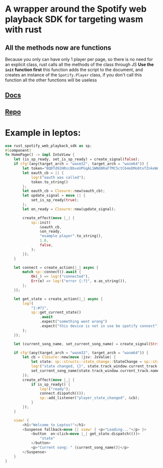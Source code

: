 # A wrapper around the Spotify web playback SDK for targeting wasm with rust
## All the methods now are functions
Because you only can have only 1 player per page, so there is no need for an explicit class, rust calls all the methods of the class  through JS
**Use the `init` function first** this function adds the script to the document, and creates an instance of the `Spotify.Player` class, if you don't call this function all the other functions will be useless
## [Docs](https://there.is.none.right.now)
## [Repo](https://github.com/KOEGlike/rust_spotify_web_playback_sdk)

# Example in leptos:
```rust
use rust_spotify_web_playback_sdk as sp;
#[component]
fn HomePage() -> impl IntoView {
    let (is_sp_ready, set_is_sp_ready) = create_signal(false);
    if cfg!(any(target_arch = "wasm32", target_arch = "wasm64")) {
        let token="BQDTd92HRscBbveUPGqAL1WNd0RaFTMC5ctC64eDMo0txTZnkeWdzf-okCSJ8YAYCp4fvm-JuZXB3sl1PJk1I4JpFzsZ_kzZa8Rt_DX5SdHpeUVxoWAZFO_8ATVVp0Ix86N83nXiZJpf5-GBLvjaA_HDGu05j9PfvjWy1-630mhTcj_N4BN5fSX3idngPEMgpooXyVRILH9WYO-fXUs5M7xIZdn4";
        let oauth_cb = || {
            log!("oauth was called");
            token.to_string()
        };
        let oauth_cb = Closure::new(oauth_cb);
        let update_signal = move || {
            set_is_sp_ready(true);
        };
        let on_ready = Closure::new(update_signal);

        create_effect(move |_| {
            sp::init(
                &oauth_cb,
                &on_ready,
                "example player".to_string(),
                1.0,
                false,
            );
        });
    }

    let connect = create_action(|_| async {
        match sp::connect().await {
            Ok(_) => log!("connected"),
            Err(e) => log!("error {:?}", e.as_string()),
        };
    });

    let get_state = create_action(|_| async {
        log!(
            "{:#?}",
            sp::get_current_state()
                .await
                .expect("something went wrong")
                .expect("this device is not in use be spotify connect")
        );
    });

    let (current_song_name, set_current_song_name) = create_signal(String::new());

    if cfg!(any(target_arch = "wasm32", target_arch = "wasm64")) {
        let cb = Closure::new(move |jsv: JsValue| {
            let state: sp::structs::state_change::StateChange = sp::structs::from_js(jsv);
            log!("state changed, {}", state.track_window.current_track.name);
            set_current_song_name(state.track_window.current_track.name);
        });
        create_effect(move |_| {
            if is_sp_ready() {
                log!("ready");
                connect.dispatch(());
                sp::add_listener("player_state_changed", &cb);
            }
        });
    }

    view! {
        <h1>"Welcome to Leptos!"</h1>
        <Suspense fallback=move || view! { <p>"Loading..."</p> }>
            <button  on:click=move |_| get_state.dispatch(())>
                "state"
            </button>
            <p>"Current song: " {current_song_name()}</p>
        </Suspense>
    }
}
```
